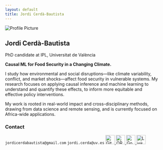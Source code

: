 ```yaml
---
layout: default
title: Jordi Cerdà-Bautista
---
```

<section class="bio-horizontal">
  <img class="profile-pic" src="{{ '/assets/images/profile.png' | relative_url }}" alt="Profile Picture">
  <div class="bio-text">
    <h1>Jordi Cerdà-Bautista</h1>
    <p>PhD candidate at IPL, Universitat de València</p>
  </div>
</section>
<section class="bio">
  <p><strong>Causal ML for Food Security in a Changing Climate.</strong></p>
  <p>I study how environmental and social disruptions—like climate variability, conflict, and market shocks—affect food security in vulnerable systems. My research focuses on applying causal inference and machine learning to understand and quantify these effects, to inform more equitable and effective policy interventions.</p>
  <p>My work is rooted in real-world impact and cross-disciplinary methods, drawing from data science and remote sensing, and is currently focused on Africa-wide applications.</p>
</section>

<h3>Contact</h3>
<section class="links">
  <a>
    <code>jordicerdabautista@gmail.com</code>
  </a>
  <a>
    <code>jordi.cerda@uv.es</code>
  </a>
  <a href="https://github.com/jordicbau" target="_blank">
    <img src="{{ '/assets/images/github.png' | relative_url }}" alt="GitHub" height="30">
  </a>
  <a href="https://orcid.org/0000-0003-4512-6005" target="_blank">
    <img src="{{ '/assets/images/orcid.png' | relative_url }}" alt="ORCID" height="30">
  </a>
  <a href="https://scholar.google.com/citations?user=opHw5dAAAAAJ" target="_blank">
    <img src="{{ '/assets/images/google_scholar.png' | relative_url }}" alt="Google Scholar" height="30">
  </a>
  <a href="https://www.linkedin.com/in/jordi-cerd%C3%A0-bautista-93b1091bb/" target="_blank">
    <img src="{{ '/assets/images/linkedin.png' | relative_url }}" alt="LinkedIn" height="30">
  </a>
</section>
